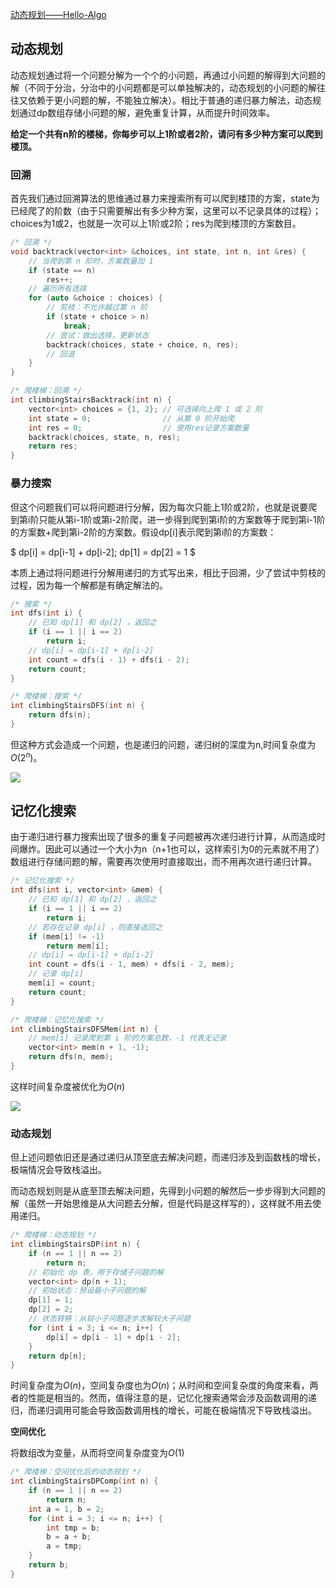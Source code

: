 [动态规划——Hello-Algo](https://www.hello-algo.com/chapter_dynamic_programming/intro_to_dynamic_programming/)

## 动态规划

动态规划通过将一个问题分解为一个个的小问题，再通过小问题的解得到大问题的解（不同于分治，分治中的小问题都是可以单独解决的，动态规划的小问题的解往往又依赖于更小问题的解，不能独立解决）。相比于普通的递归暴力解法，动态规划通过dp数组存储小问题的解，避免重复计算，从而提升时间效率。

**给定一个共有n阶的楼梯，你每步可以上1阶或者2阶，请问有多少种方案可以爬到楼顶。**

### 回溯

首先我们通过回溯算法的思维通过暴力来搜索所有可以爬到楼顶的方案，state为已经爬了的阶数（由于只需要解出有多少种方案，这里可以不记录具体的过程）；choices为1或2，也就是一次可以上1阶或2阶；res为爬到楼顶的方案数目。

```c++
/* 回溯 */
void backtrack(vector<int> &choices, int state, int n, int &res) {
    // 当爬到第 n 阶时，方案数量加 1
    if (state == n)
        res++;
    // 遍历所有选择
    for (auto &choice : choices) {
        // 剪枝：不允许越过第 n 阶
        if (state + choice > n)
            break;
        // 尝试：做出选择，更新状态
        backtrack(choices, state + choice, n, res);
        // 回退
    }
}

/* 爬楼梯：回溯 */
int climbingStairsBacktrack(int n) {
    vector<int> choices = {1, 2}; // 可选择向上爬 1 或 2 阶
    int state = 0;                // 从第 0 阶开始爬
    int res = 0;                  // 使用res记录方案数量
    backtrack(choices, state, n, res);
    return res;
}
```

### 暴力搜索

但这个问题我们可以将问题进行分解，因为每次只能上1阶或2阶，也就是说要爬到第i阶只能从第i-1阶或第i-2阶爬，进一步得到爬到第i阶的方案数等于爬到第i-1阶的方案数+爬到第i-2阶的方案数。假设dp[i]表示爬到第i阶的方案数：

$
    dp[i] = dp[i-1] + dp[i-2];
    dp[1] = dp[2] = 1
$

本质上通过将问题进行分解用递归的方式写出来，相比于回溯，少了尝试中剪枝的过程，因为每一个解都是有确定解法的。

```c++
/* 搜索 */
int dfs(int i) {
    // 已知 dp[1] 和 dp[2] ，返回之
    if (i == 1 || i == 2)
        return i;
    // dp[i] = dp[i-1] + dp[i-2]
    int count = dfs(i - 1) + dfs(i - 2);
    return count;
}

/* 爬楼梯：搜索 */
int climbingStairsDFS(int n) {
    return dfs(n);
}
```

但这种方式会造成一个问题，也是递归的问题，递归树的深度为n,时间复杂度为$O(2^n)$。

<img src="https://www.hello-algo.com/chapter_dynamic_programming/intro_to_dynamic_programming.assets/climbing_stairs_dfs_tree.png">

## 记忆化搜索

由于递归进行暴力搜索出现了很多的重复子问题被再次递归进行计算，从而造成时间爆炸。因此可以通过一个大小为n（n+1也可以，这样索引为0的元素就不用了）数组进行存储问题的解，需要再次使用时直接取出，而不用再次进行递归计算。

```c++
/* 记忆化搜索 */
int dfs(int i, vector<int> &mem) {
    // 已知 dp[1] 和 dp[2] ，返回之
    if (i == 1 || i == 2)
        return i;
    // 若存在记录 dp[i] ，则直接返回之
    if (mem[i] != -1)
        return mem[i];
    // dp[i] = dp[i-1] + dp[i-2]
    int count = dfs(i - 1, mem) + dfs(i - 2, mem);
    // 记录 dp[i]
    mem[i] = count;
    return count;
}

/* 爬楼梯：记忆化搜索 */
int climbingStairsDFSMem(int n) {
    // mem[i] 记录爬到第 i 阶的方案总数，-1 代表无记录
    vector<int> mem(n + 1, -1);
    return dfs(n, mem);
}
```

这样时间复杂度被优化为$O(n)$

<img src="https://www.hello-algo.com/chapter_dynamic_programming/intro_to_dynamic_programming.assets/climbing_stairs_dfs_memo_tree.png">

### 动态规划

但上述问题依旧还是通过递归从顶至底去解决问题，而递归涉及到函数栈的增长，极端情况会导致栈溢出。

而动态规划则是从底至顶去解决问题，先得到小问题的解然后一步步得到大问题的解（虽然一开始思维是从大问题去分解，但是代码是这样写的），这样就不用去使用递归。

```c++
/* 爬楼梯：动态规划 */
int climbingStairsDP(int n) {
    if (n == 1 || n == 2)
        return n;
    // 初始化 dp 表，用于存储子问题的解
    vector<int> dp(n + 1);
    // 初始状态：预设最小子问题的解
    dp[1] = 1;
    dp[2] = 2;
    // 状态转移：从较小子问题逐步求解较大子问题
    for (int i = 3; i <= n; i++) {
        dp[i] = dp[i - 1] + dp[i - 2];
    }
    return dp[n];
}
```

时间复杂度为$O(n)$，空间复杂度也为$O(n)$；从时间和空间复杂度的角度来看，两者的性能是相当的。然而，值得注意的是，记忆化搜索通常会涉及函数调用的递归，而递归调用可能会导致函数调用栈的增长，可能在极端情况下导致栈溢出。

**空间优化**

将数组改为变量，从而将空间复杂度变为$O(1)$

```c++
/* 爬楼梯：空间优化后的动态规划 */
int climbingStairsDPComp(int n) {
    if (n == 1 || n == 2)
        return n;
    int a = 1, b = 2;
    for (int i = 3; i <= n; i++) {
        int tmp = b;
        b = a + b;
        a = tmp;
    }
    return b;
}
```
